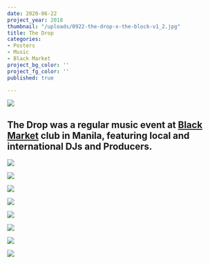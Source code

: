 ```yaml
---
date: 2020-06-22
project_year: 2018
thumbnail: "/uploads/0922-the-drop-x-the-block-v1_2.jpg"
title: The Drop
categories:
- Posters
- Music
- Black Market
project_bg_color: ''
project_fg_color: ''
published: true

---
```

![](/uploads/0922-the-drop-x-the-block-v2_3.jpg)

## The Drop was a regular music event at [Black Market](blackmarketmnl.com "Black Market") club in Manila, featuring local and international DJs and Producers.

<div class="gallery">

![](/uploads/0922-the-drop-x-the-block-v1_1.jpg)

![](/uploads/02-10-the-drop_.jpg)

</div>
<div class="gallery">

![](/uploads/03-10-the-drop-x-the-block.png)

![](/uploads/03-10-the-drop-x-the-block-2.png)

</div>
<div class="gallery">

![](/uploads/171229_the-drop-x-the-block-year-ender_lineup_171219_v2_story.jpg)

![](/uploads/1117-the-drop-x-the-block-v1_.jpg)

</div>
<div class="gallery">

![](/uploads/1013-the-drop-x-the-block-v1_.png)

![](/uploads/1006-the-drop-x-youngblood-x-multiplicity.jpg)

</div>
